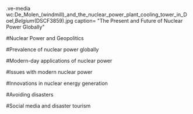 
.ve-media wc:De_Molen_(windmill)_and_the_nuclear_power_plant_cooling_tower_in_Doel,_Belgium_(DSCF3859).jpg caption= "The Present and Future of Nuclear Power Globally"

#Nuclear Power and Geopolitics 






#Prevalence of nuclear power globally




#Modern-day applications of nuclear power




#Issues with modern nuclear power



#Innovations in nuclear energy generation





#Avoiding disasters



#Social media and disaster tourism